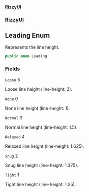 #### [RizzyUI](index 'index')
### [RizzyUI](RizzyUI 'RizzyUI')

## Leading Enum

Represents the line height.

```csharp
public enum Leading
```
### Fields

<a name='RizzyUI.Leading.Loose'></a>

`Loose` 5

Loose line height (line-height: 2).

<a name='RizzyUI.Leading.None'></a>

`None` 0

None line height (line-height: 1).

<a name='RizzyUI.Leading.Normal'></a>

`Normal` 3

Normal line height (line-height: 1.5).

<a name='RizzyUI.Leading.Relaxed'></a>

`Relaxed` 4

Relaxed line height (line-height: 1.625).

<a name='RizzyUI.Leading.Snug'></a>

`Snug` 2

Snug line height (line-height: 1.375).

<a name='RizzyUI.Leading.Tight'></a>

`Tight` 1

Tight line height (line-height: 1.25).